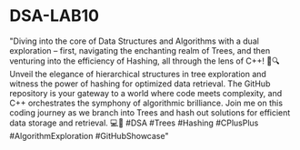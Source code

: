 # DSA-LAB10
"Diving into the core of Data Structures and Algorithms with a dual exploration – first, navigating the enchanting realm of Trees, and then venturing into the efficiency of Hashing, all through the lens of C++! 🌳🔍 Unveil the elegance of hierarchical structures in tree exploration and witness the power of hashing for optimized data retrieval. The GitHub repository is your gateway to a world where code meets complexity, and C++ orchestrates the symphony of algorithmic brilliance. Join me on this coding journey as we branch into Trees and hash out solutions for efficient data storage and retrieval. 💻🚀 #DSA #Trees #Hashing #CPlusPlus #AlgorithmExploration #GitHubShowcase"
